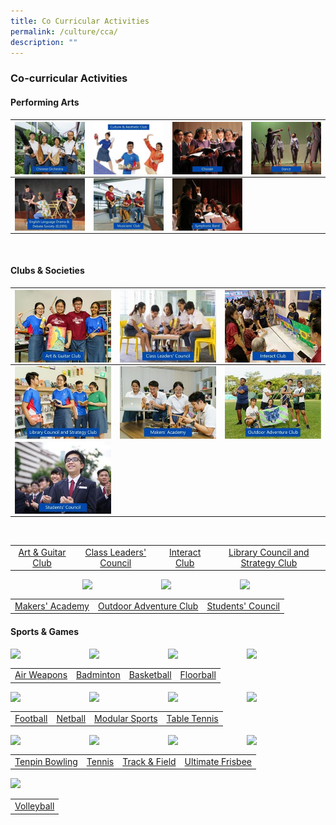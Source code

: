 ```yaml
---
title: Co Curricular Activities
permalink: /culture/cca/
description: ""
---
```

### **Co-curricular Activities** 
#### **Performing Arts**


| <a href="https://staging.dy8spnni5p31k.amplifyapp.com/culture/cca/performing-arts/chinese-orchestra/"><img src="/images/CCA/cca1.jpg"  align = "left"></a> | <a href="https://staging.dy8spnni5p31k.amplifyapp.com/culture/cca/performing-arts/culture-and-aesthetic-club/"><img src="/images/CCA/cca2.jpg" align = "center"></a>| <a href="https://staging.dy8spnni5p31k.amplifyapp.com/culture/cca/performing-arts/chorale/"><img src="/images/CCA/cca3.jpg" align = "center"></a> | <a href="https://staging.dy8spnni5p31k.amplifyapp.com/culture/cca/performing-arts/dance/"><img src="/images/CCA/cca4.jpg" align = "center"></a> |
| -------- | -------- | -------- |-------- |
| <a href="https://staging.dy8spnni5p31k.amplifyapp.com/culture/cca/performing-arts/eldds/"><img src="/images/CCA/cca5.jpg" align = "center"></a>     | <a href="https://staging.dy8spnni5p31k.amplifyapp.com/culture/cca/performing-arts/musicians-club/"><img src="/images/CCA/cca6.jpg" align = "center"></a>| <a href="https://staging.dy8spnni5p31k.amplifyapp.com/culture/cca/performing-arts/symphonic-band/"><img src="/images/CCA/cca7.jpg" align = "center"></a>|     |

<br clear="left">

#### **Clubs & Societies**



| <a href="https://staging.dy8spnni5p31k.amplifyapp.com/culture/cca/clubs-and-societies/art-and-guitar/club/"><img src="/images/CCA/cca8.jpg" align = "center"></a> | <a href="https://staging.dy8spnni5p31k.amplifyapp.com/culture/cca/clubs-and-societies/class-leaders-council/"><img src="/images/CCA/cca9.jpg" align = "center"></a> | <a href="https://staging.dy8spnni5p31k.amplifyapp.com/culture/cca/clubs-and-societies/interact-club/"><img src="/images/CCA/cca10.jpg" align = "center"></a>|
| --------   | --------     | --------    |
| <a href="https://staging.dy8spnni5p31k.amplifyapp.com/culture/cca/clubs-and-societies/library-council-and-strategy-club/"><img src="/images/CCA/cca11.jpg" align = "center"></a> | <a href="https://staging.dy8spnni5p31k.amplifyapp.com/culture/cca/clubs-and-societies/makers-academy/"><img src="/images/CCA/cca12.jpg" align = "center"></a> | <a href="https://staging.dy8spnni5p31k.amplifyapp.com/culture/cca/clubs-and-societies/outdoor-adventure-club/"><img src="/images/CCA/cca13.jpg" align = "center"></a>|
| <a href="https://staging.dy8spnni5p31k.amplifyapp.com/culture/cca/clubs-and-societies/students-council/"><img src="/images/CCA/cca14.jpg" align = "center"></a> |               |               |

<br clear="left">

|  |  |  |  |
|:---:|:---:|:---:|:---:|
| [Art & Guitar Club](https://staging.dy8spnni5p31k.amplifyapp.com/culture/cca/clubs-and-societies/art-and-guitar/club/) | [Class Leaders' Council](https://staging.dy8spnni5p31k.amplifyapp.com/culture/cca/clubs-and-societies/class-leaders-council/) | [Interact Club](https://staging.dy8spnni5p31k.amplifyapp.com/culture/cca/clubs-and-societies/interact-club/) | [Library Council and Strategy Club](https://staging.dy8spnni5p31k.amplifyapp.com/culture/cca/clubs-and-societies/library-council-and-strategy-club/) |

<p><a href="https://staging.dy8spnni5p31k.amplifyapp.com/culture/cca/clubs-and-societies/makers-academy/"><img src="/images/cca.jpg" style="width:22%;margin-right:15px;margin-left:115px;" align = "left"></a></p>
<p><a href="https://staging.dy8spnni5p31k.amplifyapp.com/culture/cca/clubs-and-societies/outdoor-adventure-club/"><img src="/images/cca.jpg" style="width:22%;margin-right:15px;" align = "left"></a></p>
<p><a href="https://staging.dy8spnni5p31k.amplifyapp.com/culture/cca/clubs-and-societies/students-council/"><img src="/images/cca.jpg" style="width:22%;margin-right:15px;" align = "left"></a></p>

<br clear="left">

|  |  |  |
|:---:|:---:|:---:|
| [Makers' Academy](https://staging.dy8spnni5p31k.amplifyapp.com/culture/cca/clubs-and-societies/makers-academy/) | [Outdoor Adventure Club](https://staging.dy8spnni5p31k.amplifyapp.com/culture/cca/clubs-and-societies/outdoor-adventure-club/) | [Students' Council](https://staging.dy8spnni5p31k.amplifyapp.com/culture/cca/clubs-and-societies/students-council/) |

#### **Sports & Games**

<p><a href="https://staging.dy8spnni5p31k.amplifyapp.com/culture/cca/sports-and-games/air-weapons/"><img src="/images/cca.jpg" style="width:22%;margin-right:15px;" align = "left"></a></p>
<p><a href="https://staging.dy8spnni5p31k.amplifyapp.com/culture/cca/sports-and-games/badminton/"><img src="/images/cca.jpg" style="width:22%;margin-right:15px;" align = "left"></a></p>
<p><a href="https://staging.dy8spnni5p31k.amplifyapp.com/culture/cca/sports-and-games/basketball/"><img src="/images/cca.jpg" style="width:22%;margin-right:15px;" align = "left"></a></p>
<p><a href="https://staging.dy8spnni5p31k.amplifyapp.com/culture/cca/sports-and-games/floorball/"><img src="/images/cca.jpg" style="width:22%;margin-right:15px;" align = "left"></a></p>

<br clear="left">

|  |  |  |  |
|:---:|:---:|:---:|:---:|
| [Air Weapons](https://staging.dy8spnni5p31k.amplifyapp.com/culture/cca/sports-and-games/air-weapons/) | [Badminton](https://staging.dy8spnni5p31k.amplifyapp.com/culture/cca/sports-and-games/badminton/) | [Basketball](https://staging.dy8spnni5p31k.amplifyapp.com/culture/cca/sports-and-games/basketball/) | [Floorball](https://staging.dy8spnni5p31k.amplifyapp.com/culture/cca/sports-and-games/floorball/) |

<p><a href="https://staging.dy8spnni5p31k.amplifyapp.com/culture/cca/sports-and-games/football/"><img src="/images/cca.jpg" style="width:22%;margin-right:15px;" align = "left"></a></p>
<p><a href="https://staging.dy8spnni5p31k.amplifyapp.com/culture/cca/sports-and-games/netball/"><img src="/images/cca.jpg" style="width:22%;margin-right:15px;" align = "left"></a></p>
<p><a href="https://staging.dy8spnni5p31k.amplifyapp.com/culture/cca/sports-and-games/modular-sports/"><img src="/images/cca.jpg" style="width:22%;margin-right:15px;" align = "left"></a></p>
<p><a href="https://staging.dy8spnni5p31k.amplifyapp.com/culture/cca/sports-and-games/table-tennis/"><img src="/images/cca.jpg" style="width:22%;margin-right:15px;" align = "left"></a></p>

<br clear="left">

|  |  |  |  |
|:---:|:---:|:---:|:---:|
| [Football](https://staging.dy8spnni5p31k.amplifyapp.com/culture/cca/sports-and-games/football/) | [Netball](https://staging.dy8spnni5p31k.amplifyapp.com/culture/cca/sports-and-games/netball/) | [Modular Sports](https://staging.dy8spnni5p31k.amplifyapp.com/culture/cca/sports-and-games/modular-sports/) | [Table Tennis](https://staging.dy8spnni5p31k.amplifyapp.com/culture/cca/sports-and-games/table-tennis/) |

<p><a href="https://staging.dy8spnni5p31k.amplifyapp.com/culture/cca/sports-and-games/tenpin-bowling/"><img src="/images/cca.jpg" style="width:22%;margin-right:15px;" align = "left"></a></p>
<p><a href="https://staging.dy8spnni5p31k.amplifyapp.com/culture/cca/sports-and-games/tennis/"><img src="/images/cca.jpg" style="width:22%;margin-right:15px;" align = "left"></a></p>
<p><a href="https://staging.dy8spnni5p31k.amplifyapp.com/culture/cca/sports-and-games/track-and-field/"><img src="/images/cca.jpg" style="width:22%;margin-right:15px;" align = "left"></a></p>
<p><a href="https://staging.dy8spnni5p31k.amplifyapp.com/culture/cca/sports-and-games/ultimate-frisbee/"><img src="/images/cca.jpg" style="width:22%;margin-right:15px;" align = "left"></a></p>

<br clear="left">

|  |  |  |  |
|:---:|:---:|:---:|:---:|
| [Tenpin Bowling](https://staging.dy8spnni5p31k.amplifyapp.com/culture/cca/sports-and-games/tenpin-bowling/) | [Tennis](https://staging.dy8spnni5p31k.amplifyapp.com/culture/cca/sports-and-games/tennis/) | [Track & Field](https://staging.dy8spnni5p31k.amplifyapp.com/culture/cca/sports-and-games/track-and-field/) | [Ultimate Frisbee](https://staging.dy8spnni5p31k.amplifyapp.com/culture/cca/sports-and-games/ultimate-frisbee/) |

<p><a href="https://staging.dy8spnni5p31k.amplifyapp.com/culture/cca/sports-and-games/volleyball/"><img style="width:22%" src="/images/cca.jpg"></a></p>

|  |
|:---:|
| [Volleyball](https://staging.dy8spnni5p31k.amplifyapp.com/culture/cca/sports-and-games/volleyball/) |